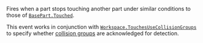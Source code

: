 Fires when a part stops touching another part under similar conditions to
those of [`BasePart.Touched`](https://create.roblox.com/docs/reference/engine/classes/BasePart#Touched).

This event works in conjunction with
[`Workspace.TouchesUseCollisionGroups`](https://create.roblox.com/docs/reference/engine/classes/Workspace#TouchesUseCollisionGroups) to specify whether
[collision groups](https://create.roblox.com/docs/workspace/collisions#collision-filtering)
are acknowledged for detection.
